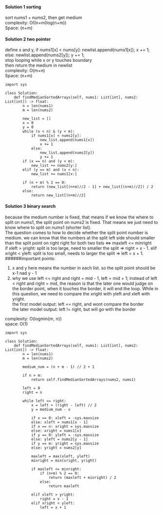 #### Solution 1 sorting
sort nums1 + nums2, then get medium <br />
complexity: O((n+m)log(n+m)) <br />
Space: (n+m)


#### Solution 2 two pointer
define x and y, if nums1[x] < nums[y]: newlist.append(nums1[x]); x += 1; <br />
else: newlist.append(nums2[y]); y += 1; <br />
stop looping while x or y touches boundary <br />
then return the medium in newlist <br />
complexity: O(m+n) <br />
Space: (n+m)

```
import sys

class Solution:
    def findMedianSortedArrays(self, nums1: List[int], nums2: List[int]) -> float:
        n = len(nums1)
        m = len(nums2)
        
        new_list = []
        x = 0
        y = 0
        while (x < n) & (y < m):
            if nums1[x] < nums2[y]:
                new_list.append(nums1[x])
                x += 1
            else:
                new_list.append(nums2[y])
                y += 1
        if (x == n) and (y < m):
            new_list += nums2[y:]
        elif (y == m) and (x < n):
            new_list += nums1[x:]
        
        if (n + m) % 2 == 0:
            return (new_list[(n+m)//2 - 1] + new_list[(n+m)//2]) / 2
        else:
            return new_list[(n+m)//2]
```


#### Solution 3 binary search
because the medium number is fixed, that means if we know the where to split on nums1, the split point on nums2 is fixed. That means we just need to know where to split on nums1 (shorter list). <br />
The question comes to how to decide whether the split point number is medium. we can know that the numbers at the split left side should smaller than the split point on right right for both two lists <=> maxleft <= minright <br />
if xleft > yright: split is too large, need to smaller the split => right = x - 1. elif xright < yleft: split is too small, needs to larger the split => left = x + 1. <br />
######important points:
1. x and y here means the number in each list. so the split point should be x-1 nad y - 1 <br />
2. why we use left <= right and right = mid - 1, left = mid + 1; instead of left < right and right = mid, the reason is that the later one would judge on the border point, when it touches the border, it will end the loop. While in this question, we need to compare the xright with yleft and xleft with yright. <br />
the first model output: left == right, and wont compare the border <br />
the later model output: left != right, but will go with the border <br />

complexity: O(logmin{m, n}) <br />
space: O(1)
```
import sys

class Solution:
    def findMedianSortedArrays(self, nums1: List[int], nums2: List[int]) -> float:
        n = len(nums1)
        m = len(nums2)
        
        medium_num = (n + m - 1) // 2 + 1
        
        if n > m:
            return self.findMedianSortedArrays(nums2, nums1)
    
        left = 0
        right = n
                
        while left <= right:
            x = left + (right - left) // 2
            y = medium_num - x 
            
            if x == 0: xleft = -sys.maxsize
            else: xleft = nums1[x - 1]
            if x == n: xright = sys.maxsize
            else: xright = nums1[x]
            if y == 0: yleft = -sys.maxsize
            else: yleft = nums2[y - 1]
            if y == m: yright = sys.maxsize
            else: yright = nums2[y]
            
            maxleft = max(xleft, yleft)
            minright = min(xright, yright)

            if maxleft <= minright:
                if (n+m) % 2 == 0:
                    return (maxleft + minright) / 2
                else:
                    return maxleft
                
            elif xleft > yright:
                right = x - 1
            elif xright < yleft:
                left = x + 1
```        